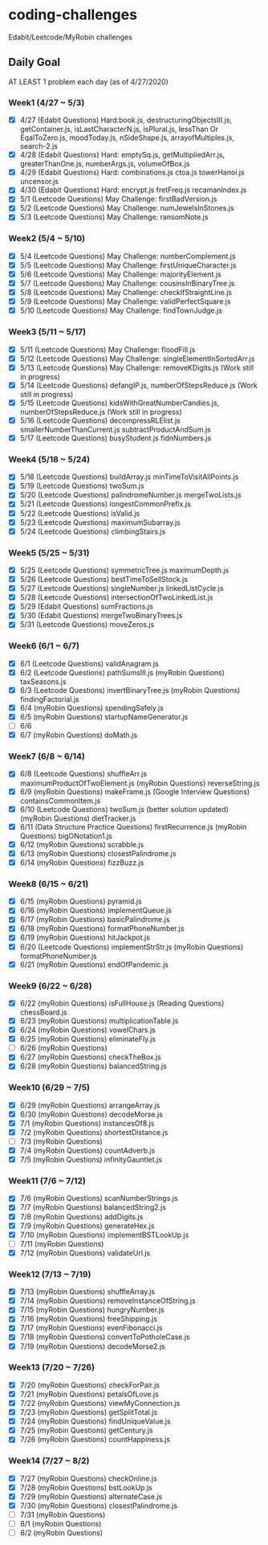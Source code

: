 # coding-challenges
Edabit/Leetcode/MyRobin challenges

## Daily Goal
AT LEAST 1 problem each day (as of 4/27/2020)

### Week1 (4/27 ~ 5/3)
- [x] 4/27 (Edabit Questions) Hard:book.js, destructuringObjectsIII.js, getContainer.js, isLastCharacterN.js, isPlural.js, lessThan Or EqalToZero.js, moodToday.js, nSideShape.js, arrayofMultiples.js, search-2.js
- [x] 4/28 (Edabit Questions) Hard: emptySq.js, getMultipliedArr.js, greaterThanOne.js, numberArgs.js, volumeOfBox.js
- [x] 4/29 (Edabit Questions) Hard: combinations.js ctoa.js towerHanoi.js uncensor.js
- [x] 4/30 (Edabit Questions) Hard: encrypt.js fretFreq.js recamanIndex.js
- [x] 5/1 (Leetcode Questions) May Challenge: firstBadVersion.js
- [x] 5/2 (Leetcode Questions) May Challenge: numJewelsInStones.js
- [x] 5/3 (Leetcode Questions) May Challenge: ransomNote.js

### Week2 (5/4 ~ 5/10)
- [x] 5/4 (Leetcode Questions) May Challenge: numberComplement.js
- [x] 5/5 (Leetcode Questions) May Challenge: firstUniqueCharacter.js
- [x] 5/6 (Leetcode Questions) May Challenge: majorityElement.js
- [x] 5/7 (Leetcode Questions) May Challenge: cousinsInBinaryTree.js
- [x] 5/8 (Leetcode Questions) May Challenge: checkIfStraightLine.js
- [x] 5/9 (Leetcode Questions) May Challenge: validPerfectSquare.js
- [x] 5/10 (Leetcode Questions) May Challenge: findTownJudge.js

### Week3 (5/11 ~ 5/17)
- [x] 5/11 (Leetcode Questions) May Challenge: floodFill.js
- [x] 5/12 (Leetcode Questions) May Challenge: singleElementInSortedArr.js
- [x] 5/13 (Leetcode Questions) May Challenge: removeKDigits.js (Work still in progress)
- [x] 5/14 (Leetcode Questions) defangIP.js, numberOfStepsReduce.js (Work still in progress)
- [x] 5/15 (Leetcode Questions) kidsWithGreatNumberCandies.js, numberOfStepsReduce.js (Work still in progress)
- [x] 5/16 (Leetcode Questions) decompressRLElist.js smallerNumberThanCurrent.js subtractProductAndSum.js
- [x] 5/17 (Leetcode Questions) busyStudent.js fidnNumbers.js

### Week4 (5/18 ~ 5/24)
- [x] 5/18 (Leetcode Questions) buildArray.js minTimeToVisitAllPoints.js
- [x] 5/19 (Leetcode Questions) twoSum.js
- [x] 5/20 (Leetcode Questions) palindromeNumber.js mergeTwoLists.js
- [x] 5/21 (Leetcode Questions) longestCommonPrefix.js 
- [x] 5/22 (Leetcode Questions) isValid.js
- [x] 5/23 (Leetcode Questions) maximumSubarray.js
- [x] 5/24 (Leetcode Questions) climbingStairs.js

### Week5 (5/25 ~ 5/31)
- [x] 5/25 (Leetcode Questions) symmetricTree.js maximumDepth.js
- [x] 5/26 (Leetcode Questions) bestTimeToSellStock.js
- [x] 5/27 (Leetcode Questions) singleNumber.js linkedListCycle.js
- [x] 5/28 (Leetcode Questions) intersectionOfTwoLinkedList.js
- [x] 5/29 (Edabit Questions) sumFractions.js
- [x] 5/30 (Edabit Questions) mergeTwoBinaryTrees.js
- [x] 5/31 (Leetcode Questions) moveZeros.js

### Week6 (6/1 ~ 6/7)
- [x] 6/1 (Leetcode Questions) validAnagram.js
- [x] 6/2 (Leetcode Questions) pathSumsIII.js
          (myRobin Questions) taxSeasons.js
- [x] 6/3 (Leetcode Questions) invertBinaryTree.js
          (myRobin Questions) findingFactorial.js
- [x] 6/4 (myRobin Questions) spendingSafely.js
- [x] 6/5 (myRobin Questions) startupNameGenerator.js 
- [ ] 6/6 
- [x] 6/7 (myRobin Questions) doMath.js

### Week7 (6/8 ~ 6/14)
- [x] 6/8 (Leetcode Questions) shuffleArr.js maximumProductOfTwoElement.js
          (myRobin Questions) reverseString.js
- [x] 6/9 (myRobin Questions) makeFrame.js
          (Google Interview Questions) containsCommonItem.js
- [x] 6/10 (Leetcode Questions) twoSum.js (better solution updated)
           (myRobin Questions) dietTracker.js
- [x] 6/11 (Data Structure Practice Questions) firstRecurrence.js
           (myRobin Questions) bigONotation1.js
- [x] 6/12 (myRobin Questions) scrabble.js
- [x] 6/13 (myRobin Questions) closestPalindrome.js
- [x] 6/14 (myRobin Questions) fizzBuzz.js

### Week8 (6/15 ~ 6/21)
- [x] 6/15 (myRobin Questions) pyramid.js
- [x] 6/16 (myRobin Questions) implementQueue.js
- [x] 6/17 (myRobin Questions) basicPalindrome.js
- [x] 6/18 (myRobin Questions) formatPhoneNumber.js
- [x] 6/19 (myRobin Questions) hitJackpot.js
- [x] 6/20 (Leetcode Questions) implementStrStr.js
           (myRobin Questions) formatPhoneNumber.js
- [x] 6/21 (myRobin Questions) endOfPandemic.js

### Week9 (6/22 ~ 6/28)
- [x] 6/22 (myRobin Questions) isFullHouse.js
           (Reading Questions) chessBoard.js
- [x] 6/23 (myRobin Questions) multiplicationTable.js
- [x] 6/24 (myRobin Questions) vowelChars.js
- [x] 6/25 (myRobin Questions) eliminateFly.js
- [ ] 6/26 (myRobin Questions) 
- [x] 6/27 (myRobin Questions) checkTheBox.js
- [x] 6/28 (myRobin Questions) balancedString.js

### Week10 (6/29 ~ 7/5)
- [x] 6/29 (myRobin Questions) arrangeArray.js
- [x] 6/30 (myRobin Questions) decodeMorse.js
- [x] 7/1 (myRobin Questions) instancesOf8.js
- [x] 7/2 (myRobin Questions) shortestDistance.js
- [ ] 7/3 (myRobin Questions) 
- [x] 7/4 (myRobin Questions) countAdverb.js
- [x] 7/5 (myRobin Questions) infinityGauntlet.js

### Week11 (7/6 ~ 7/12)
- [x] 7/6 (myRobin Questions) scanNumberStrings.js
- [x] 7/7 (myRobin Questions) balancedString2.js
- [x] 7/8 (myRobin Questions) addDigits.js
- [x] 7/9 (myRobin Questions) generateHex.js
- [x] 7/10 (myRobin Questions) implementBSTLookUp.js
- [ ] 7/11 (myRobin Questions) 
- [x] 7/12 (myRobin Questions) validateUrl.js

### Week12 (7/13 ~ 7/19)
- [x] 7/13 (myRobin Questions) shuffleArray.js
- [x] 7/14 (myRobin Questions) removeInstanceOfString.js
- [x] 7/15 (myRobin Questions) hungryNumber.js
- [x] 7/16 (myRobin Questions) freeShipping.js
- [x] 7/17 (myRobin Questions) evenFibonacci.js
- [x] 7/18 (myRobin Questions) convertToPotholeCase.js
- [x] 7/19 (myRobin Questions) decodeMorse2.js

### Week13 (7/20 ~ 7/26)
- [x] 7/20 (myRobin Questions) checkForPair.js
- [x] 7/21 (myRobin Questions) petalsOfLove.js
- [x] 7/22 (myRobin Questions) viewMyConnection.js
- [x] 7/23 (myRobin Questions) getSplitTotal.js
- [x] 7/24 (myRobin Questions) findUniqueValue.js
- [x] 7/25 (myRobin Questions) getCentury.js
- [x] 7/26 (myRobin Questions) countHappiness.js

### Week14 (7/27 ~ 8/2)
- [x] 7/27 (myRobin Questions) checkOnline.js
- [x] 7/28 (myRobin Questions) bstLookUp.js
- [x] 7/29 (myRobin Questions) alternateCase.js
- [x] 7/30 (myRobin Questions) closestPalindrome.js
- [ ] 7/31 (myRobin Questions) 
- [ ] 8/1 (myRobin Questions) 
- [ ] 8/2 (myRobin Questions) 
